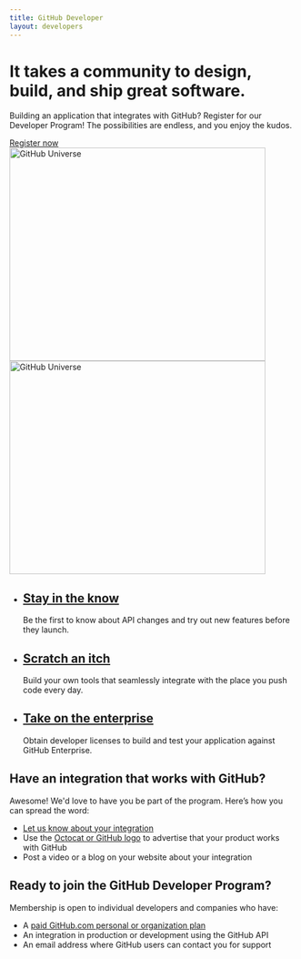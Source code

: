 ```yaml
---
title: GitHub Developer
layout: developers
---
```


<div class="feature dev-program">
  <div class="wrapper">
    <h1>It takes a community to design, build, and ship great software.</h1>
    <p class="intro">Building an application that integrates with GitHub? Register for our Developer Program! The possibilities are endless, and you enjoy the kudos.</p>
    <a href="https://github.com/developer/register" class="button">Register now</a>
  </div>
  <img src="/shared/images/header-animation.gif" alt="GitHub Universe" class="earth" width="450" height="375">
  <img src="/shared/images/header-animation-short-loop.gif" alt="GitHub Universe" class="earth earth-short-loop" width="450" height="375">
</div>

<div class="full-width-divider">
  <ul class="wrapper highlights">
    <li class="highlight-module">
      <a href="/changes/"><span class="mega-octicon octicon-broadcast"></span></a>
      <h2><a href="/changes/">Stay in the know</a></h2>
      <p>Be the first to know about API changes and try out new features before they launch.</p>
    </li>
    <li class="highlight-module">
      <a href="/v3/"><span class="mega-octicon octicon-light-bulb"></span></a>
      <h2><a href="/v3/">Scratch an itch</a></h2>
      <p>Build your own tools that seamlessly integrate with the place you push code every day.</p>
    </li>
    <li class="highlight-module">
      <a href="http://github.com/contact?form[subject]=Development+licenses"><span class="mega-octicon octicon-mark-github"></span></a>
      <h2><a href="http://github.com/contact?form[subject]=Development+licenses">Take on the enterprise</a></h2>
      <p>Obtain developer licenses to build and test your application against GitHub Enterprise.</p>
    </li>
  </ul>
</div>

<div class="wrapper clearfix">
  <div class="program-info-column">
    <span class="mega-octicon octicon-zap"></span>
    <h2>Have an integration that works with GitHub?</h2>
    <p>Awesome! We'd love to have you be part of the program. Here’s how you can spread the word:</p>
    <ul>
      <li><a href="https://github.com/contact?form[subject]=New+GitHub+Integration">Let us know about your integration</a></li>
      <li>Use the <a href="https://github.com/logos">Octocat or GitHub logo</a> to advertise that your product works with GitHub</li>
      <li>Post a video or a blog on your website about your integration</li>
    </ul>
  </div>

  <div class="program-info-column">
    <span class="mega-octicon octicon-person-add"></span>
    <h2>Ready to join the GitHub Developer Program?</h2>
    <p>Membership is open to individual developers and companies who have:</p>
    <ul>
      <li>A <a href="https://github.com/pricing">paid GitHub.com personal or organization plan</a></li>
      <li>An integration in production or development using the GitHub API</li>
      <li>An email address where GitHub users can contact you for support</li>
    </ul>
  </div>
</div>
